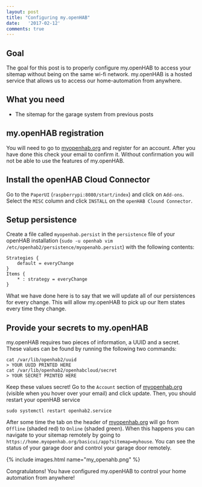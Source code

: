 ```yaml
---
layout: post
title: "Configuring my.openHAB"
date:   '2017-02-12'
comments: true
---
```

## Goal
The goal for this post is to properly configure my.openHAB to access your sitemap without being on the same wi-fi network. my.openHAB is a hosted service that allows us to access our home-automation from anywhere.

## What you need
* The sitemap for the garage system from previous posts

## my.openHAB registration
You will need to go to [myopenhab.org](https://myopenhab.org/) and register for an account.  After you have done this check your email to confirm it.  Without confirmation you will not be able to use the features of my.openHAB.

## Install the openHAB Cloud Connector
Go to the `PaperUI` (`raspberrypi:8080/start/index`) and click on `Add-ons`.  Select the `MISC` column and click `INSTALL` on the `openHAB Clound Connector`.

## Setup persistence
Create a file called `myopenhab.persist` in the `persistence` file of your openHAB installation (`sudo -u openhab vim /etc/openhab2/persistence/myopenahb.persist`) with the following contents:

```
Strategies {
    default = everyChange
}
Items {
    * : strategy = everyChange
}
```

What we have done here is to say that we will update all of our persistences for every change.  This will allow my.openHAB to pick up our Item states every time they change.

## Provide your secrets to my.openHAB
my.openHAB requires two pieces of information, a UUID and a secret.  These values can be found by running the following two commands:

```shell
cat /var/lib/openhab2/uuid
> YOUR UUID PRINTED HERE
cat /var/lib/openhab2/openhabcloud/secret
> YOUR SECRET PRINTED HERE
```

Keep these values secret!  Go to the `Account` section of [myopenhab.org](myopenhab.org) (visible when you hover over your email) and click update.  Then, you should restart your openHAB service

```shell
sudo systemctl restart openhab2.service
```

After some time the tab on the header of [myopenhab.org](myopenhab.org) will go from `Offline` (shaded red) to `Online` (shaded green).  When this happens you can navigate to your sitemap remotely by going to `https://home.myopenhab.org/basicui/app?sitemap=myhouse`.  You can see the status of your garage door and control your garage door remotely.

{% include images.html name="my_openahb.png" %}

Congratulatons! You have configured my.openHAB to control your home automation from anywhere!

